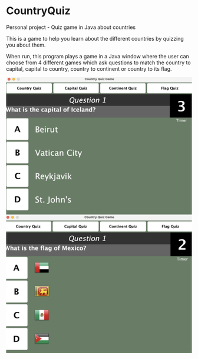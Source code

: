 # CountryQuiz
Personal project - Quiz game in Java about countries 

This is a game to help you learn about the different countries by quizzing you about them.

When run, this program plays a game in a Java window where the user can choose from 4 different games
which ask questions to match the country to capital, capital to country, country to continent or country 
to its flag. 

![Screenshot](Screenshot.png)
![Screenshot](screenshot2.png)
